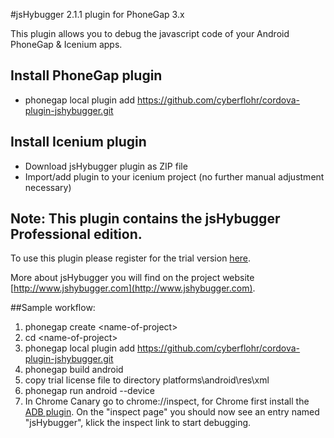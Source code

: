 #jsHybugger 2.1.1 plugin for PhoneGap 3.x

This plugin allows you to debug the javascript code of your Android PhoneGap & Icenium apps.

## Install PhoneGap plugin

* phonegap local plugin add https://github.com/cyberflohr/cordova-plugin-jshybugger.git

## Install Icenium plugin

* Download jsHybugger plugin as ZIP file
* Import/add plugin to your icenium project (no further manual adjustment necessary) 

## Note: This plugin contains the jsHybugger Professional  edition. 
To use this plugin please register for the trial version [here](https://www.jshybugger.com/#trial).

More about jsHybugger you will find on the project website [http://www.jshybugger.com](http://www.jshybugger.com).

##Sample workflow: 

1. phonegap create &lt;name-of-project>
2. cd &lt;name-of-project>
3. phonegap local plugin add https://github.com/cyberflohr/cordova-plugin-jshybugger.git
4. phonegap build android 
5. copy trial license file to directory platforms\android\res\xml
6. phonegap run android --device
7. In Chrome Canary go to chrome://inspect, for Chrome first install the [ADB plugin](https://chrome.google.com/webstore/detail/adb/dpngiggdglpdnjdoaefidgiigpemgage). On the "inspect page" you should now see an entry named "jsHybugger", klick the inspect link to start debugging.
